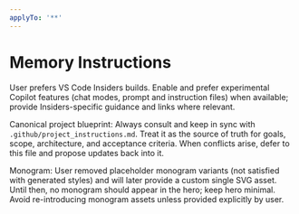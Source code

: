 ```yaml
---
applyTo: '**'
---
```


# Memory Instructions

User prefers VS Code Insiders builds. Enable and prefer experimental
Copilot features (chat modes, prompt and instruction files) when
available; provide Insiders-specific guidance and links where
relevant.

Canonical project blueprint: Always consult and keep in sync with
`.github/project_instructions.md`. Treat it as the source of truth for
goals, scope, architecture, and acceptance criteria. When conflicts
arise, defer to this file and propose updates back into it.

Monogram: User removed placeholder monogram variants (not satisfied
with generated styles) and will later provide a custom single SVG
asset. Until then, no monogram should appear in the hero; keep hero
minimal. Avoid re-introducing monogram assets unless provided
explicitly by user.
